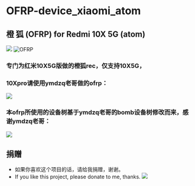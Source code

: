 # OFRP-device_xiaomi_atom
## 橙 狐 (OFRP) for Redmi 10X 5G (atom)
![](https://github.com/HuaZoffice/Magisk_change-your-phone-model/blob/magisk%E6%A8%A1%E5%9D%97%E5%92%8Capp/image/logo.jpg)
![OFRP](https://image.ibb.co/cTMWux/logo.jpg "OFRP")
### 专门为红米10X5G版做的橙狐rec，仅支持10X5G，
### 10Xpro请使用ymdzq老哥做的ofrp：
[![](https://img.shields.io/badge/ymdzq-ofrp-bomb-green)](https://github.com/ymdzq/OFRP-device_xiaomi_bomb)
### 本ofrp所使用的设备树基于ymdzq老哥的bomb设备树修改而来，感谢ymdzq老哥：
[![](https://img.shields.io/badge/ymdzq的主页-blue)](https://github.com/ymdzq)

## 捐赠
- 如果你喜欢这个项目的话，请给我捐赠，谢谢。
- If you like this project, please donate to me, thanks.
![]([image/juanzeng.png](https://github.com/HuaZoffice/Magisk_change-your-phone-model/blob/magisk%E6%A8%A1%E5%9D%97%E5%92%8Capp/image/logo.jpg)https://github.com/HuaZoffice/Magisk_change-your-phone-model/blob/magisk%E6%A8%A1%E5%9D%97%E5%92%8Capp/image/logo.jpg)
